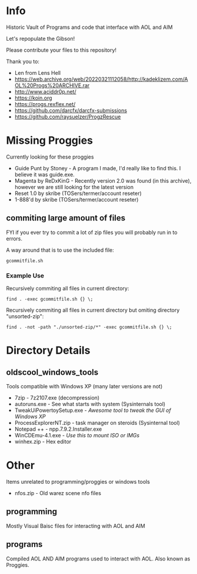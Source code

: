 # Info
Historic Vault of Programs and code that interface with AOL and AIM

Let's repopulate the Gibson!

Please contribute your files to this repository!

Thank you to:
* Len from Lens Hell
* https://web.archive.org/web/20220321112058/http://kadeklizem.com/AOL%20Progs%20ARCHIVE.rar
* http://www.aciddr0p.net/
* https://koin.org
* https://progs.rexflex.net/
* https://github.com/darcfx/darcfx-submissions
* https://github.com/raysuelzer/ProgzRescue

# Missing Proggies
Currently looking for these proggies

* Guide Punt by Stoney  - A program I made, I'd really like to find this.  I believe it was guide.exe.
* Magenta by ReDxKinG - Recently version 2.0 was found (in this archive), however we are still looking for the latest version
* Reset 1.0 by skribe (TOSers/termer/account reseter)
* 1-888'd by skribe (TOSers/termer/account reseter)

## commiting large amount of files

FYI if you ever try to commit a lot of zip files you will probably run in to errors.

A way around that is to use the included file:
```
gcommitfile.sh
```

### Example Use
Recursively commiting all files in current directory:

```
find . -exec gcommitfile.sh {} \;
```

Recursively commiting all files in current directory but omiting directory "unsorted-zip":

```
find . -not -path "./unsorted-zip/*" -exec gcommitfile.sh {} \;
```


# Directory Details

## oldscool_windows_tools
Tools compatible with Windows XP (many later versions are not)

* 7zip - 7z2107.exe (decompression)
* autoruns.exe - See what starts with system (Sysinternals tool)
* TweakUiPowertoySetup.exe - *Awesome tool to tweak the GUI of Windows XP*
* ProcessExplorerNT.zip - task manager on steroids (Sysinternal tool)
* Notepad ++ - npp.7.9.2.Installer.exe
* WinCDEmu-4.1.exe - *Use this to mount ISO or IMGs*
* winhex.zip - Hex editor

# Other
Items unrelated to programming/proggies or windows tools

* nfos.zip - Old warez scene nfo files

## programming

Mostly Visual Baisc files for interacting with AOL and AIM

## programs
Compiled AOL AND AIM programs used to interact with AOL.  Also known as Proggies.


